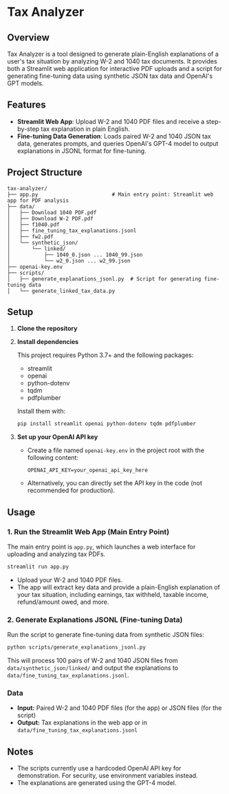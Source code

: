# Tax Analyzer

## Overview

Tax Analyzer is a tool designed to generate plain-English explanations of a user's tax situation by analyzing W-2 and 1040 tax documents. It provides both a Streamlit web application for interactive PDF uploads and a script for generating fine-tuning data using synthetic JSON tax data and OpenAI's GPT models.

## Features
- **Streamlit Web App**: Upload W-2 and 1040 PDF files and receive a step-by-step tax explanation in plain English.
- **Fine-tuning Data Generation**: Loads paired W-2 and 1040 JSON tax data, generates prompts, and queries OpenAI's GPT-4 model to output explanations in JSONL format for fine-tuning.

## Project Structure

```
tax-analyzer/
├── app.py                        # Main entry point: Streamlit web app for PDF analysis
├── data/
│   ├── Download 1040 PDF.pdf
│   ├── Download W-2 PDF.pdf
│   ├── f1040.pdf
│   ├── fine_tuning_tax_explanations.jsonl
│   ├── fw2.pdf
│   └── synthetic_json/
│       └── linked/
│           ├── 1040_0.json ... 1040_99.json
│           └── w2_0.json ... w2_99.json
├── openai-key.env
├── scripts/
│   ├── generate_explanations_jsonl.py  # Script for generating fine-tuning data
│   └── generate_linked_tax_data.py
```

## Setup

1. **Clone the repository**

2. **Install dependencies**
   
   This project requires Python 3.7+ and the following packages:
   - streamlit
   - openai
   - python-dotenv
   - tqdm
   - pdfplumber

   Install them with:
   ```bash
   pip install streamlit openai python-dotenv tqdm pdfplumber
   ```

3. **Set up your OpenAI API key**
   
   - Create a file named `openai-key.env` in the project root with the following content:
     ```env
     OPENAI_API_KEY=your_openai_api_key_here
     ```
   - Alternatively, you can directly set the API key in the code (not recommended for production).

## Usage

### 1. Run the Streamlit Web App (Main Entry Point)

The main entry point is `app.py`, which launches a web interface for uploading and analyzing tax PDFs.

```bash
streamlit run app.py
```

- Upload your W-2 and 1040 PDF files.
- The app will extract key data and provide a plain-English explanation of your tax situation, including earnings, tax withheld, taxable income, refund/amount owed, and more.

### 2. Generate Explanations JSONL (Fine-tuning Data)

Run the script to generate fine-tuning data from synthetic JSON files:

```bash
python scripts/generate_explanations_jsonl.py
```

This will process 100 pairs of W-2 and 1040 JSON files from `data/synthetic_json/linked/` and output the explanations to `data/fine_tuning_tax_explanations.jsonl`.

### Data
- **Input:** Paired W-2 and 1040 PDF files (for the app) or JSON files (for the script)
- **Output:** Tax explanations in the web app or in `data/fine_tuning_tax_explanations.jsonl`

## Notes
- The scripts currently use a hardcoded OpenAI API key for demonstration. For security, use environment variables instead.
- The explanations are generated using the GPT-4 model.
